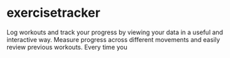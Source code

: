 # exercisetracker
Log workouts and track your progress by viewing your data in a useful and interactive way.
Measure progress across different movements and easily review previous workouts.
Every time you 